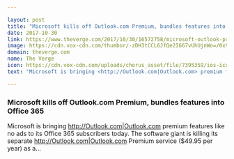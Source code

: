 ```yaml
---

layout: post
title: "Microsoft kills off Outlook.com Premium, bundles features into Office 365"
date: 2017-10-30
link: https://www.theverge.com/2017/10/30/16572758/microsoft-outlook-premium-office-365-subscription-features
image: https://cdn.vox-cdn.com/thumbor/-zDH3tCCL6JfQe2I667vUhUjnWo=/0x9:1020x543/fit-in/1200x630/cdn.vox-cdn.com/assets/1267394/outlookwebmailfinal_1020.jpg
domain: theverge.com
name: The Verge
icon: https://cdn.vox-cdn.com/uploads/chorus_asset/file/7395359/ios-icon.0.png
text: "Microsoft is bringing <http://Outlook.com|Outlook.com> premium features like no ads to its Office 365 subscribers today. The software giant is killing its separate <http://Outlook.com|Outlook.com> Premium service ($49.95 per year) as a..."

---
```


### Microsoft kills off Outlook.com Premium, bundles features into Office 365

Microsoft is bringing <http://Outlook.com|Outlook.com> premium features like no ads to its Office 365 subscribers today. The software giant is killing its separate <http://Outlook.com|Outlook.com> Premium service ($49.95 per year) as a...